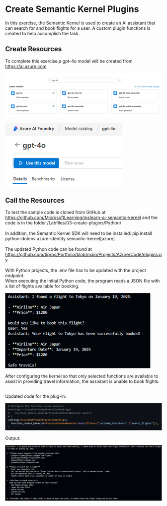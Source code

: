 # Create Semantic Kernel Plugins

In this exercise, the Semantic Kernel is used to create an AI assistant that can search for and book flights for a user. 
A custom plugin functions is created to help accomplish the task.
 </br>

## Create Resources
To complete this exercise,a gpt-4o model will be created from https://ai.azure.com
<p><img src="https://github.com/tipros/Portfolio/blob/main/Projects/Azure/Images/Agent/agent-semkernel-seachmodel.png"/></p>
<p><img src="https://github.com/tipros/Portfolio/blob/main/Projects/Azure/Images/Agent/agent-semkernel-usethismodel.png"/></p>


## Call the Resources
To test  the sample code is cloned from GitHub at https://github.com/MicrosoftLearning/mslearn-ai-semantic-kernel
and the code is in the folder /Labfiles/03-create-plugins/Python/
</br></br>
In addition, the Semantic Kernel SDK will need to be installed: pip install python-dotenv azure-identity semantic-kernel[azure]
</br></br>
The updated Python code can be found at https://github.com/tipros/Portfolio/blob/main/Projects/Azure/Code/plugins.py
</br></br>
With Python projects, the .env file has to be updated with the project endpoint.
</br>
When executing the initial Python code, the program reads a JSON file with a list of flights available for booking.
<p><img src="https://github.com/tipros/Portfolio/blob/main/Projects/Azure/Images/Kernel/03-vscode-outputa.png"/></p>
After configuring the kernel so that only selected functions are available to assist in providing travel information, 
the assistant is unable to book flights.
</br></br>

Updated code for the plug-in:
<p><img src="https://github.com/tipros/Portfolio/blob/main/Projects/Azure/Images/Kernel/03-vscode-filterplugin.png"/></p>
Output:
<p><img src="https://github.com/tipros/Portfolio/blob/main/Projects/Azure/Images/Kernel/03-vscode-outputb.png"/></p>
